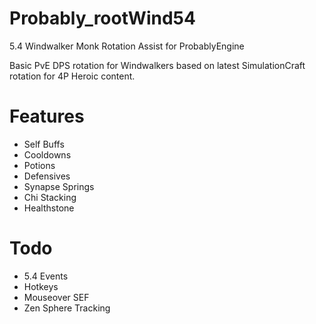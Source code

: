 Probably_rootWind54
====================
5.4 Windwalker Monk Rotation Assist for ProbablyEngine

Basic PvE DPS rotation for Windwalkers based on latest
SimulationCraft rotation for 4P Heroic content.

Features
====================
- Self Buffs
- Cooldowns
- Potions
- Defensives
- Synapse Springs
- Chi Stacking
- Healthstone

Todo
====================
- 5.4 Events
- Hotkeys
- Mouseover SEF
- Zen Sphere Tracking
